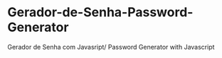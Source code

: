 # Gerador-de-Senha-Password-Generator
Gerador de Senha com Javasript/ Password Generator with Javascript
